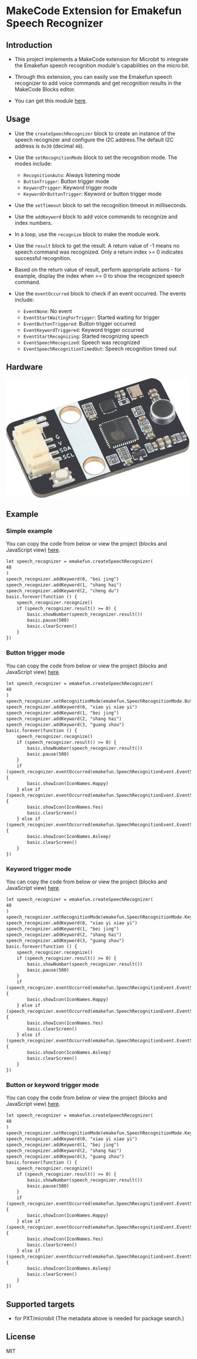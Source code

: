 # MakeCode Extension for Emakefun Speech Recognizer

## Introduction

- This project implements a MakeCode extension for Microbit to integrate the Emakefun speech recognition module's capabilities on the micro:bit.

- Through this extension, you can easily use the Emakefun speech recognizer to add voice commands and get recognition results in the MakeCode Blocks editor.

- You can get this module [here](https://item.taobao.com/item.htm?spm=a1z10.5-c-s.w4002-21556097795.65.30e2feb74EofsM&id=650810486058).

## Usage

- Use the `createSpeechRecognizer` block to create an instance of the speech recognizer and configure the I2C address.The default I2C address is `0x30` (decimal `48`).

- Use the `setRecognitionMode` block to set the recognition mode. The modes include:

  - `RecognitionAuto`: Always listening mode
  - `ButtonTrigger`: Button trigger mode
  - `KeywordTrigger`: Keyword trigger mode
  - `KeywordOrButtonTrigger`: Keyword or button trigger mode
  
- Use the `setTimeout` block to set the recognition timeout in milliseconds.

- Use the `addKeyword` block to add voice commands to recognize and index numbers.

- In a loop, use the `recognize` block to make the module work.

- Use the `result` block to get the result. A return value of -1 means no speech command was recognized. Only a return index >= 0 indicates successful recognition.

- Based on the return value of result, perform appropriate actions - for example, display the index when >= 0 to show the recognized speech command.

- Use the `eventOccurred` block to check if an event occurred. The events include:

  - `EventNone`: No event
  - `EventStartWaitingForTrigger`: Started waiting for trigger
  - `EventButtonTriggered`: Button trigger occurred
  - `EventKeywordTriggered`: Keyword trigger occurred
  - `EventStartRecognizing`: Started recognizing speech
  - `EventSpeechRecognized`: Speech was recognized
  - `EventSpeechRecognitionTimedOut`: Speech recognition timed out

## Hardware

![product.png](docs/product.png)

## Example

### Simple example

You can copy the code from below or view the project (blocks and JavaScript view) [here](https://makecode.microbit.org/_V65fvf7b4VH2).

```blocks
let speech_recognizer = emakefun.createSpeechRecognizer(
48
)
speech_recognizer.addKeyword(0, "bei jing")
speech_recognizer.addKeyword(1, "shang hai")
speech_recognizer.addKeyword(2, "cheng du")
basic.forever(function () {
    speech_recognizer.recognize()
    if (speech_recognizer.result() >= 0) {
        basic.showNumber(speech_recognizer.result())
        basic.pause(500)
        basic.clearScreen()
    }
})
```

### Button trigger mode

You can copy the code from below or view the project (blocks and JavaScript view) [here](https://makecode.microbit.org/_EM0PfJVrEUDr).

```blocks
let speech_recognizer = emakefun.createSpeechRecognizer(
48
)
speech_recognizer.setRecognitionMode(emakefun.SpeechRecognitionMode.ButtonTrigger)
speech_recognizer.addKeyword(0, "xiao yi xiao yi")
speech_recognizer.addKeyword(1, "bei jing")
speech_recognizer.addKeyword(2, "shang hai")
speech_recognizer.addKeyword(3, "guang zhou")
basic.forever(function () {
    speech_recognizer.recognize()
    if (speech_recognizer.result() >= 0) {
        basic.showNumber(speech_recognizer.result())
        basic.pause(500)
    }
    if (speech_recognizer.eventOccurred(emakefun.SpeechRecognitionEvent.EventStartRecognizing)) {
        basic.showIcon(IconNames.Happy)
    } else if (speech_recognizer.eventOccurred(emakefun.SpeechRecognitionEvent.EventSpeechRecognized)) {
        basic.showIcon(IconNames.Yes)
        basic.clearScreen()
    } else if (speech_recognizer.eventOccurred(emakefun.SpeechRecognitionEvent.EventSpeechRecognitionTimedOut)) {
        basic.showIcon(IconNames.Asleep)
        basic.clearScreen()
    }
})
```

### Keyword trigger mode

You can copy the code from below or view the project (blocks and JavaScript view) [here](https://makecode.microbit.org/_HXTCdYgbi0Cw).

```blocks
let speech_recognizer = emakefun.createSpeechRecognizer(
48
)
speech_recognizer.setRecognitionMode(emakefun.SpeechRecognitionMode.KeywordTrigger)
speech_recognizer.addKeyword(0, "xiao yi xiao yi")
speech_recognizer.addKeyword(1, "bei jing")
speech_recognizer.addKeyword(2, "shang hai")
speech_recognizer.addKeyword(3, "guang zhou")
basic.forever(function () {
    speech_recognizer.recognize()
    if (speech_recognizer.result() >= 0) {
        basic.showNumber(speech_recognizer.result())
        basic.pause(500)
    }
    if (speech_recognizer.eventOccurred(emakefun.SpeechRecognitionEvent.EventStartRecognizing)) {
        basic.showIcon(IconNames.Happy)
    } else if (speech_recognizer.eventOccurred(emakefun.SpeechRecognitionEvent.EventSpeechRecognized)) {
        basic.showIcon(IconNames.Yes)
        basic.clearScreen()
    } else if (speech_recognizer.eventOccurred(emakefun.SpeechRecognitionEvent.EventSpeechRecognitionTimedOut)) {
        basic.showIcon(IconNames.Asleep)
        basic.clearScreen()
    }
})
```

### Button or keyword trigger mode

You can copy the code from below or view the project (blocks and JavaScript view) [here](https://makecode.microbit.org/_CwM2buJmj8cr).

```blocks
let speech_recognizer = emakefun.createSpeechRecognizer(
48
)
speech_recognizer.setRecognitionMode(emakefun.SpeechRecognitionMode.KeywordOrButtonTrigger)
speech_recognizer.addKeyword(0, "xiao yi xiao yi")
speech_recognizer.addKeyword(1, "bei jing")
speech_recognizer.addKeyword(2, "shang hai")
speech_recognizer.addKeyword(3, "guang zhou")
basic.forever(function () {
    speech_recognizer.recognize()
    if (speech_recognizer.result() >= 0) {
        basic.showNumber(speech_recognizer.result())
        basic.pause(500)
    }
    if (speech_recognizer.eventOccurred(emakefun.SpeechRecognitionEvent.EventStartRecognizing)) {
        basic.showIcon(IconNames.Happy)
    } else if (speech_recognizer.eventOccurred(emakefun.SpeechRecognitionEvent.EventSpeechRecognized)) {
        basic.showIcon(IconNames.Yes)
        basic.clearScreen()
    } else if (speech_recognizer.eventOccurred(emakefun.SpeechRecognitionEvent.EventSpeechRecognitionTimedOut)) {
        basic.showIcon(IconNames.Asleep)
        basic.clearScreen()
    }
})
```

## Supported targets

- for PXT/microbit
(The metadata above is needed for package search.)

## License

MIT
